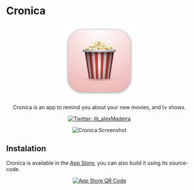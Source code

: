 # Cronica

<p align="center">
    <img src="https://github.com/MadeiraAlexandre/Cronica/blob/main/Shared/Assets.xcassets/AppIcon.appiconset/mac512.png?raw=true" alt="Cronica Icon" width="200" maxHeight="200" />
</p>

<p align="center">
    Cronica is an app to remind you about your new movies, and tv shows.
</p>

<p align="center">
    <a href="https://twitter.com/_alexMadeira">
        <img src="https://img.shields.io/badge/Twitter-@_alexMadeira-lightgrey.svg?style=flat" alt="Twitter: @_alexMadeira" />
    </a>
</p>

<p align="center">
    <img src="https://github.com/MadeiraAlexandre/Story/blob/main/Screenshots/Screen.png?raw=true" alt="Cronica Screenshot" minWidth="220" maxWidth="560" minHeight="120" maxHeight="500">
</p>



## Instalation

Cronica is available in the [App Store](https://apple.co/38SXpVJ), you can also build it using its source-code.

<p align="center">
    <a href="https://apple.co/38SXpVJ">
            <img src="https://tools-qr-production.s3.amazonaws.com/output/apple-toolbox/d15209c4e281948b35db08fcd41ac5f0/4ab4af64ddd50c272495eae4245f6a8e.png" alt="App Store QR Code" minWidth="250" minHeight="250" width="300" height="300">
    </a>
 </p>

